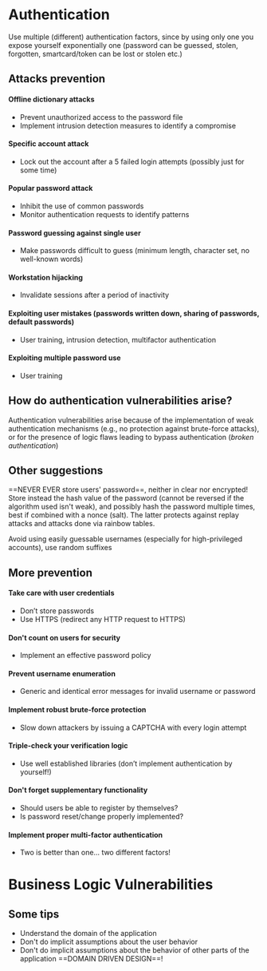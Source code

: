 # Authentication
Use multiple (different) authentication factors, since by using only one you expose yourself exponentially one (password can be guessed, stolen, forgotten, smartcard/token can be lost or stolen etc.)
## Attacks prevention
#### Offline dictionary attacks
- Prevent unauthorized access to the password file
- Implement intrusion detection measures to identify a compromise

#### Specific account attack
- Lock out the account after a 5 failed login attempts (possibly just for some time)

#### Popular password attack
- Inhibit the use of common passwords
- Monitor authentication requests to identify patterns

#### Password guessing against single user
- Make passwords difficult to guess (minimum length, character set, no well-known words)

#### Workstation hijacking
- Invalidate sessions after a period of inactivity

#### Exploiting user mistakes (passwords written down, sharing of passwords, default passwords)
- User training, intrusion detection, multifactor authentication

#### Exploiting multiple password use
- User training


## How do authentication vulnerabilities arise?
Authentication vulnerabilities arise because of the implementation of weak authentication mechanisms (e.g., no protection against brute-force attacks), or for the presence of logic flaws leading to bypass authentication (*broken authentication*)

## Other suggestions
==NEVER EVER store users' password==, neither in clear nor encrypted!
Store instead the hash value of the password (cannot be reversed if the algorithm used isn't weak), and possibly hash the password multiple times, best if combined with a nonce (salt). The latter protects against replay attacks and attacks done via rainbow tables.

Avoid using easily guessable usernames (especially for high-privileged accounts), use random suffixes

## More prevention
#### Take care with user credentials
- Don’t store passwords
- Use HTTPS (redirect any HTTP request to HTTPS)

#### Don't count on users for security
- Implement an effective password policy

#### Prevent username enumeration
- Generic and identical error messages for invalid username or password

#### Implement robust brute-force protection
- Slow down attackers by issuing a CAPTCHA with every login attempt

#### Triple-check your verification logic
- Use well established libraries (don’t implement authentication by yourself!)

#### Don't forget supplementary functionality
- Should users be able to register by themselves?
- Is password reset/change properly implemented?

#### Implement proper multi-factor authentication
- Two is better than one… two different factors!

# Business Logic Vulnerabilities

## Some tips
- Understand the domain of the application
- Don't do implicit assumptions about the user behavior
- Don't do implicit assumptions about the behavior of other parts of the application
==DOMAIN DRIVEN DESIGN==!